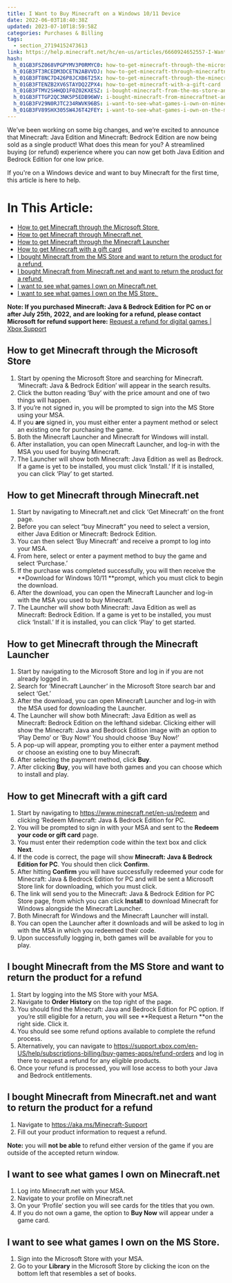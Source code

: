 ```yaml
---
title: I Want to Buy Minecraft on a Windows 10/11 Device
date: 2022-06-03T18:40:38Z
updated: 2023-07-10T18:59:58Z
categories: Purchases & Billing
tags:
  - section_27194152473613
link: https://help.minecraft.net/hc/en-us/articles/6660924652557-I-Want-to-Buy-Minecraft-on-a-Windows-10-11-Device
hash:
  h_01GB3FSZ068VPGPYMV3P0RMYC0: how-to-get-minecraft-through-the-microsoft-store
  h_01GB3FT3RCEDM3DCETN2ABVVDJ: how-to-get-minecraft-through-minecraftnet
  h_01GB3FT8NC7D426P8JCXB6T25X: how-to-get-minecraft-through-the-minecraft-launcher
  h_01GB3FTENZB2XV6STAYDQ2ZPX4: how-to-get-minecraft-with-a-gift-card
  h_01GB3FTMV2SHHQD1F0Z02KXESZ: i-bought-minecraft-from-the-ms-store-and-want-to-return-the-product-for-a-refund
  h_01GB3FTTGP2QC3NK5P5EDB96WV: i-bought-minecraft-from-minecraftnet-and-want-to-return-the-product-for-a-refund
  h_01GB3FV29N0RJTC234RWVK96BS: i-want-to-see-what-games-i-own-on-minecraftnet
  h_01GB3FV89SHX305SW4J6T42FEY: i-want-to-see-what-games-i-own-on-the-ms-store
---
```


We’ve been working on some big changes, and we’re excited to announce that Minecraft: Java Edition and Minecraft: Bedrock Edition are now being sold as a single product! What does this mean for you? A streamlined buying (or refund) experience where you can now get both Java Edition and Bedrock Edition for one low price.

If you're on a Windows device and want to buy Minecraft for the first time, this article is here to help.

# In This Article:

- [How to get Minecraft through the Microsoft Store ](#how-to-get-minecraft-through-the-microsoft-store)
- [How to get Minecraft through Minecraft.net ](#how-to-get-minecraft-through-minecraftnet)
- [How to get Minecraft through the Minecraft Launcher](#how-to-get-minecraft-through-the-minecraft-launcher)
- [How to get Minecraft with a gift card](#how-to-get-minecraft-with-a-gift-card)
- [I bought Minecraft from the MS Store and want to return the product for a refund ](#i-bought-minecraft-from-the-ms-store-and-want-to-return-the-product-for-a-refund)
- [I bought Minecraft from Minecraft.net and want to return the product for a refund ](#i-bought-minecraft-from-minecraftnet-and-want-to-return-the-product-for-a-refund)
- [I want to see what games I own on Minecraft.net ](#i-want-to-see-what-games-i-own-on-minecraftnet)
- [I want to see what games I own on the MS Store. ](#i-want-to-see-what-games-i-own-on-the-ms-store)

**Note: If you purchased Minecraft: Java & Bedrock Edition for PC on or after July 25th,** **2022,** **and are looking for a refund, please contact Microsoft for refund support here:** [Request a refund for digital games \| Xbox Support](https://support.xbox.com/en-US/help/subscriptions-billing/buy-games-apps/refund-orders "https://support.xbox.com/en-US/help/subscriptions-billing/buy-games-apps/refund-orders")

## How to get Minecraft through the Microsoft Store 

1.  Start by opening the Microsoft Store and searching for Minecraft. ‘Minecraft: Java & Bedrock Edition’ will appear in the search results.
2.  Click the button reading ‘Buy’ with the price amount and one of two things will happen. 
3.  If you’re not signed in, you will be prompted to sign into the MS Store using your MSA.   
4.  If you **are** signed in, you must either enter a payment method or select an existing one for purchasing the game. 
5.  Both the Minecraft Launcher and Minecraft for Windows will install. 
6.  After installation, you can open Minecraft Launcher, and log-in with the MSA you used for buying Minecraft. 
7.  The Launcher will show both Minecraft: Java Edition as well as Bedrock. If a game is yet to be installed, you must click ‘Install.’ If it is installed, you can click ‘Play’ to get started. 

## How to get Minecraft through Minecraft.net 

1.  Start by navigating to Minecraft.net and click ‘Get Minecraft’ on the front page.
2.  Before you can select “buy Minecraft” you need to select a version, either Java Edition or Minecraft: Bedrock Edition.
3.  You can then select ‘Buy Minecraft’ and receive a prompt to log into your MSA.
4.  From here, select or enter a payment method to buy the game and select ‘Purchase.’ 
5.  If the purchase was completed successfully, you will then receive the **Download for Windows 10/11 **prompt, which you must click to begin the download.
6.  After the download, you can open the Minecraft Launcher and log-in with the MSA you used to buy Minecraft. 
7.  The Launcher will show both Minecraft: Java Edition as well as Minecraft: Bedrock Edition. If a game is yet to be installed, you must click ‘Install.’ If it is installed, you can click ‘Play’ to get started. 

## How to get Minecraft through the Minecraft Launcher

1.  Start by navigating to the Microsoft Store and log in if you are not already logged in.
2.  Search for ‘Minecraft Launcher’ in the Microsoft Store search bar and select ‘Get.’
3.  After the download, you can open Minecraft Launcher and log-in with the MSA used for downloading the Launcher.
4.  The Launcher will show both Minecraft: Java Edition as well as Minecraft: Bedrock Edition on the lefthand sidebar. Clicking either will show the Minecraft: Java and Bedrock Edition image with an option to ‘Play Demo’ or ‘Buy Now!’ You should choose ‘Buy Now!’
5.  A pop-up will appear, prompting you to either enter a payment method or choose an existing one to buy Minecraft. 
6.  After selecting the payment method, click **Buy**.
7.  After clicking **Buy**, you will have both games and you can choose which to install and play. 

## How to get Minecraft with a gift card

1.  Start by navigating to <https://www.minecraft.net/en-us/redeem> and clicking ‘Redeem Minecraft: Java & Bedrock Edition for PC. 
2.  You will be prompted to sign in with your MSA and sent to the **Redeem your code or gift card** page.
3.  You must enter their redemption code within the text box and click **Next**. 
4.  If the code is correct, the page will show **Minecraft: Java & Bedrock Edition for PC**. You should then click **Confirm**.
5.  After hitting **Confirm** you will have successfully redeemed your code for Minecraft: Java & Bedrock Edition for PC and will be sent a Microsoft Store link for downloading, which you must click. 
6.  The link will send you to the Minecraft: Java & Bedrock Edition for PC Store page, from which you can click **Install** to download Minecraft for Windows alongside the Minecraft Launcher.
7.  Both Minecraft for Windows and the Minecraft Launcher will install.
8.  You can open the Launcher after it downloads and will be asked to log in with the MSA in which you redeemed their code.
9.  Upon successfully logging in, both games will be available for you to play.

## I bought Minecraft from the MS Store and want to return the product for a refund 

1.  Start by logging into the MS Store with your MSA. 
2.  Navigate to **Order History** on the top right of the page.
3.  You should find the Minecraft: Java and Bedrock Edition for PC option. If you’re still eligible for a return, you will see **Request a Return **on the right side. Click it. 
4.  You should see some refund options available to complete the refund process. 
5.  Alternatively, you can navigate to <https://support.xbox.com/en-US/help/subscriptions-billing/buy-games-apps/refund-orders> and log in there to request a refund for any eligible products. 
6.  Once your refund is processed, you will lose access to both your Java and Bedrock entitlements. 

## I bought Minecraft from Minecraft.net and want to return the product for a refund 

1.  Navigate to <https://aka.ms/Minecraft-Support> 
2.  Fill out your product information to request a refund. 

**Note:** you will **not be able** to refund either version of the game if you are outside of the accepted return window.  

## I want to see what games I own on Minecraft.net 

1.  Log into Minecraft.net with your MSA. 
2.  Navigate to your profile on Minecraft.net
3.  On your ‘Profile’ section you will see cards for the titles that you own.
4.  If you do not own a game, the option to **Buy Now** will appear under a game card. 

## I want to see what games I own on the MS Store. 

1.  Sign into the Microsoft Store with your MSA. 
2.  Go to your **Library** in the Microsoft Store by clicking the icon on the bottom left that resembles a set of books.
